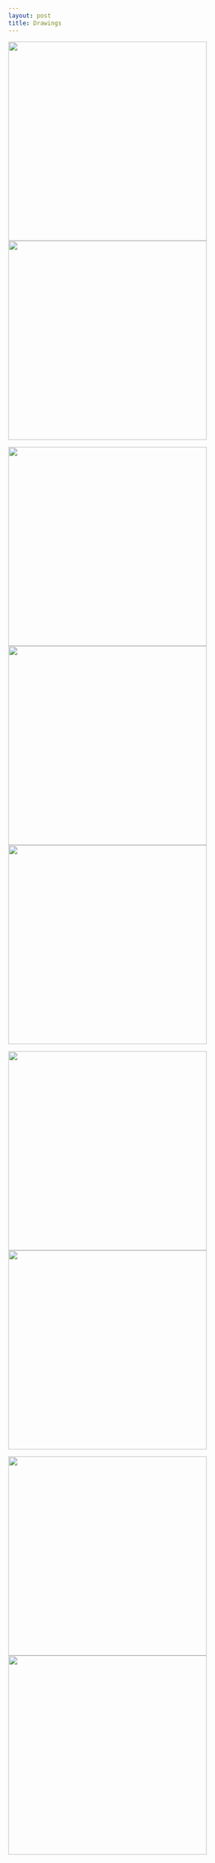 ```yaml
---
layout: post
title: Drawings
---
```


<img src="https://flyinggiraffe.github.io/images/draw_falling.jpg" height="400">  <img src="https://flyinggiraffe.github.io/images/draw_summer.jpg" height="400">

<img src="https://flyinggiraffe.github.io/images/draw_gray.jpg" height="400">
<img src="https://flyinggiraffe.github.io/images/draw_october.jpg" height="400">
<img src="https://flyinggiraffe.github.io/images/draw_winter.jpg" height="400">

<img src="https://flyinggiraffe.github.io/images/photo_boston.jpg" height="400">  <img src="https://flyinggiraffe.github.io/images/draw_boston.png" height="400">

<img src="https://flyinggiraffe.github.io/images/photo_sweden.jpg" height="400">  <img src="https://flyinggiraffe.github.io/images/draw_sweden.PNG" height="400">
